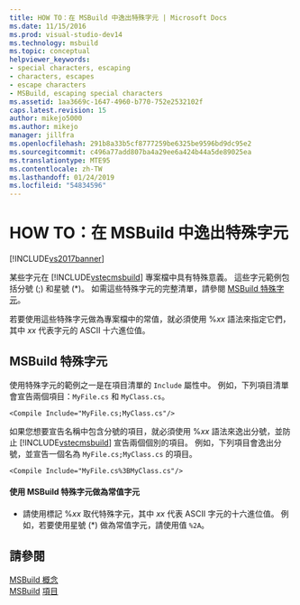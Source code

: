 ```yaml
---
title: HOW TO：在 MSBuild 中逸出特殊字元 | Microsoft Docs
ms.date: 11/15/2016
ms.prod: visual-studio-dev14
ms.technology: msbuild
ms.topic: conceptual
helpviewer_keywords:
- special characters, escaping
- characters, escapes
- escape characters
- MSBuild, escaping special characters
ms.assetid: 1aa3669c-1647-4960-b770-752e2532102f
caps.latest.revision: 15
author: mikejo5000
ms.author: mikejo
manager: jillfra
ms.openlocfilehash: 291b8a33b5cf8777259be6325be9596bd9dc95e2
ms.sourcegitcommit: c496a77add807ba4a29ee6a424b44a5de89025ea
ms.translationtype: MTE95
ms.contentlocale: zh-TW
ms.lasthandoff: 01/24/2019
ms.locfileid: "54834596"
---
```

# <a name="how-to-escape-special-characters-in-msbuild"></a>HOW TO：在 MSBuild 中逸出特殊字元
[!INCLUDE[vs2017banner](../includes/vs2017banner.md)]

  
某些字元在 [!INCLUDE[vstecmsbuild](../includes/vstecmsbuild-md.md)] 專案檔中具有特殊意義。 這些字元範例包括分號 (;) 和星號 (*)。 如需這些特殊字元的完整清單，請參閱 [MSBuild 特殊字元](../msbuild/msbuild-special-characters.md)。  
  
 若要使用這些特殊字元做為專案檔中的常值，就必須使用 %*xx* 語法來指定它們，其中 *xx* 代表字元的 ASCII 十六進位值。  
  
## <a name="msbuild-special-characters"></a>MSBuild 特殊字元  
 使用特殊字元的範例之一是在項目清單的 `Include` 屬性中。 例如，下列項目清單會宣告兩個項目：`MyFile.cs` 和 `MyClass.cs`。  
  
```  
<Compile Include="MyFile.cs;MyClass.cs"/>  
```  
  
 如果您想要宣告名稱中包含分號的項目，就必須使用 %*xx* 語法來逸出分號，並防止 [!INCLUDE[vstecmsbuild](../includes/vstecmsbuild-md.md)] 宣告兩個個別的項目。 例如，下列項目會逸出分號，並宣告一個名為 `MyFile.cs;MyClass.cs` 的項目。  
  
```  
<Compile Include="MyFile.cs%3BMyClass.cs"/>  
```  
  
#### <a name="to-use-an-msbuild-special-character-as-a-literal-character"></a>使用 MSBuild 特殊字元做為常值字元  
  
-   請使用標記 %*xx* 取代特殊字元，其中 *xx* 代表 ASCII 字元的十六進位值。 例如，若要使用星號 (*) 做為常值字元，請使用值 `%2A`。  
  
## <a name="see-also"></a>請參閱  
 [MSBuild 概念](../msbuild/msbuild-concepts.md)   
 [MSBuild](msbuild.md) [項目](../msbuild/msbuild-items.md)
